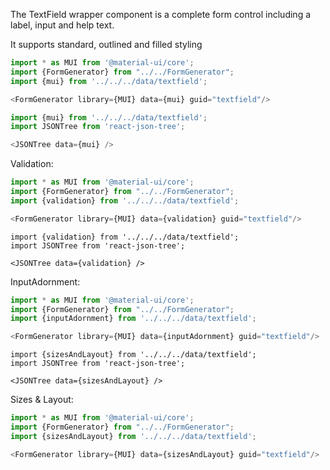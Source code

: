 The TextField wrapper component is a complete form control including a label, input and help text.

It supports standard, outlined and filled styling

```js
import * as MUI from '@material-ui/core';
import {FormGenerator} from "../../FormGenerator";
import {mui} from '../../../data/textfield';

<FormGenerator library={MUI} data={mui} guid="textfield"/>
```
```js
import {mui} from '../../../data/textfield';
import JSONTree from 'react-json-tree';

<JSONTree data={mui} />
```

Validation:

```js
import * as MUI from '@material-ui/core';
import {FormGenerator} from "../../FormGenerator";
import {validation} from '../../../data/textfield';

<FormGenerator library={MUI} data={validation} guid="textfield"/>
```
```
import {validation} from '../../../data/textfield';
import JSONTree from 'react-json-tree';

<JSONTree data={validation} />
```

InputAdornment:

```js
import * as MUI from '@material-ui/core';
import {FormGenerator} from "../../FormGenerator";
import {inputAdornment} from '../../../data/textfield';

<FormGenerator library={MUI} data={inputAdornment} guid="textfield"/>
```
```
import {sizesAndLayout} from '../../../data/textfield';
import JSONTree from 'react-json-tree';

<JSONTree data={sizesAndLayout} />
```

Sizes & Layout:

```js
import * as MUI from '@material-ui/core';
import {FormGenerator} from "../../FormGenerator";
import {sizesAndLayout} from '../../../data/textfield';

<FormGenerator library={MUI} data={sizesAndLayout} guid="textfield"/>
```
